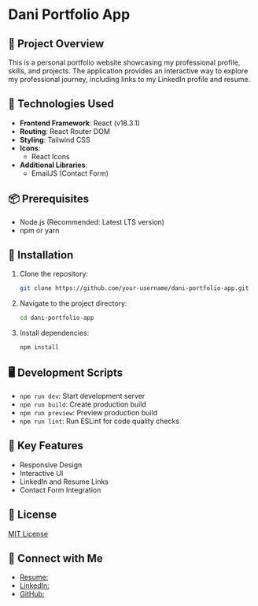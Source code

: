 # Dani Portfolio App

## 📌 Project Overview

This is a personal portfolio website showcasing my professional profile, skills, and projects. The application provides an interactive way to explore my professional journey, including links to my LinkedIn profile and resume.

## 🚀 Technologies Used

- **Frontend Framework**: React (v18.3.1)
- **Routing**: React Router DOM
- **Styling**: Tailwind CSS
- **Icons**: 
  - React Icons
- **Additional Libraries**:
  - EmailJS (Contact Form)

## 📦 Prerequisites

- Node.js (Recommended: Latest LTS version)
- npm or yarn

## 🔧 Installation

1. Clone the repository:
   ```bash
   git clone https://github.com/your-username/dani-portfolio-app.git
   ```

2. Navigate to the project directory:
   ```bash
   cd dani-portfolio-app
   ```

3. Install dependencies:
   ```bash
   npm install
   ```

## 🖥️ Development Scripts

- `npm run dev`: Start development server
- `npm run build`: Create production build
- `npm run preview`: Preview production build
- `npm run lint`: Run ESLint for code quality checks

## 🌟 Key Features

- Responsive Design
- Interactive UI
- LinkedIn and Resume Links
- Contact Form Integration

## 📄 License

[MIT License](https://github.com/danielFernandezDj/dani-portfolio-app/blob/main/LICENSE.md)

## 🔗 Connect with Me

- [Resume:](https://docs.google.com/document/d/1RQ8uI58cl7uD3EA8v6hDp6M4YfOU0pwrCeszlcx7_eM/edit?usp=sharing)
- [LinkedIn:](https://www.linkedin.com/public-profile/settings?trk=d_flagship3_profile_self_view_public_profile)
- [GitHub:](https://github.com/danielFernandezDj)
